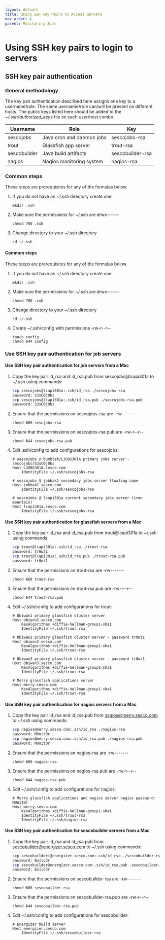 ```yaml
---
layout: default
title: Using SSH Key Pairs to Access Servers
nav_order: 4
parent: Monitoring Jobs
---
```


# Using SSH key pairs to login to servers

## SSH key pair authentication

### General methodology

The key pair authentication described here assigns one key to a username/role. The same username/role can/will be present on different hosts. The public keys listed here should be added to the _\~/.ssh/authorized\_keys_ file on each user/host combo.

| Username     | Role                      | Key              |
| ------------ | ------------------------- | ---------------- |
| sescojobs    | Java cron and daemon jobs | sescojobs-rsa    |
| trout        | Glassfish app server      | trout-rsa        |
| sescobuilder | Java build artifacts      | sescobuilder-rsa |
| nagios       | Nagios monitoring system  | nagios-rsa       |

### Common steps

These steps are prerequisites for any of the formulas below.

1.  If you do not have an \~/.ssh directory create one

    ```
    mkdir .ssh
    ```
2.  Make sure the permissions for \~/.ssh are drwx------

    ```
    chmod 700 .ssh
    ```
3.  Change directory to your \~/.ssh directory

    ```
    cd ~/.ssh
    ```

#### Common steps

These steps are prerequisites for any of the formulas below.

1.  If you do not have an \~/.ssh directory create one

    ```
    mkdir .ssh
    ```
2.  Make sure the permissions for \~/.ssh are drwx------

    ```
    chmod 700 .ssh
    ```
3.  Change directory to your \~/.ssh directory

    ```
    cd ~/.ssh
    ```
4.  Create \~/.ssh/config with permissions -rw-r--r--

    ```
    touch config
    chmod 644 config
    ```

### Use SSH key pair authentication for job servers

#### Use SSH key pair authentication for job servers from a Mac

1.  Copy the key pair id\_rsa and id\_rsa.pub from sescojobs@lcapi301a to \~/.ssh using commands:

    ```bash
    scp sescojobs@lcapi301a:.ssh/id_rsa ./sescojobs-rsa
    password: S3sC0j0bs
    scp sescojobs@lcapi301a:.ssh/id_rsa.pub ./sescojobs-rsa.pub
    password: S3sC0j0bs
    ```
2.  Ensure that the permissions on sescojobs-rsa are -rw-------

    ```
    chmod 600 sescjobs-rsa
    ```
3.  Ensure that the permissions on sescojobs-rsa.pub are -rw-r--r--

    ```
    chmod 644 sescojobs-rsa.pub
    ```
4.  Edit .ssh/config to add configurations for sescojobs:

    ```
    # sescojobs @ bumbleb/LJOBG301A primary jobs server - sescojobs/S3sC0j0bs
    Host LJOBG301A.sesco.com
        IdentityFile ~/.ssh/sescojobs-rsa
     
    # sescojobs @ jobbak1 secondary jobs server floating name
    Host jobbak1.sesco.com
        IdentityFile ~/.ssh/sescojobs-rsa

    # sescojobs @ lcapi301a current secondary jobs server (iron mountain)
    Host lcapi301a.sesco.com
        IdentityFile ~/.ssh/sescojobs-rsa
    ```

#### Use SSH key pair authentication for glassfish servers from a Mac

1.  Copy the key pair id\_rsa and id\_rsa.pub from trout@lcapi301a to \~/.ssh using commands:

    ```bash
    scp trout@lcapi301a:.ssh/id_rsa ./trout-rsa
    password: tr0ut1
    scp trout@lcapi301a:.ssh/id_rsa.pub ./trout-rsa.pub
    password: tr0ut1
    ```
2.  Ensure that the permissions on trout-rsa are -rw-------

    ```
    chmod 600 trout-rsa
    ```
3.  Ensure that the permissions on trout-rsa.pub are -rw-r--r--

    ```
    chmod 644 trout-rsa.pub
    ```
4.  Edit \~/.ssh/config to add configurations for trout:

    ```
    # Obiwan1 primary glassfish cluster server
    Host obiwan1.sesco.com
        KexAlgorithms +diffie-hellman-group1-sha1
        IdentityFile ~/.ssh/trout-rsa

    # Obiwan2 primary glassfish cluster server - password tr0ut1
    Host obiwan2.sesco.com
        KexAlgorithms +diffie-hellman-group1-sha1
        IdentityFile ~/.ssh/trout-rsa

    # Obiwan3 primary glassfish cluster server - password tr0ut1
    Host obiwan3.sesco.com
        KexAlgorithms +diffie-hellman-group1-sha1
        IdentityFile ~/.ssh/trout-rsa

    # Merry glassfish applications server
    Host merry.sesco.com
        KexAlgorithms +diffie-hellman-group1-sha1
        IdentityFile ~/.ssh/trout-rsa
    ```

#### Use SSH key pair authentication for nagios servers from a Mac

1.  Copy the key pair id\_rsa and id\_rsa.pub from nagios@merry.sesco.com to \~/.ssh using commands:

    ```bash
    scp nagios@merry.sesco.com:.ssh/id_rsa ./nagios-rsa
    password: M0nit0r
    scp nagios@merry.sesco.com:.ssh/id_rsa.pub ./nagios-rsa.pub
    password: M0nit0r
    ```
2.  Ensure that the permissions on nagios-rsa are -rw-------

    ```
    chmod 600 nagios-rsa
    ```
3.  Ensure that the permissions on nagios-rsa.pub are -rw-r--r--

    ```
    chmod 644 nagios-rsa.pub
    ```
4.  Edit \~/.ssh/config to add configurations for nagios:

    ```
    # Merry glassfish applications and nagios server nagios password: M0nit0r
    Host merry.sesco.com
        KexAlgorithms +diffie-hellman-group1-sha1
        IdentityFile ~/.ssh/trout-rsa
        IdentityFile ~/.ssh/nagios-rsa
    ```

#### Use SSH key pair authentication for sescobuilder servers from a Mac

1.  Copy the key pair id\_rsa and id\_rsa.pub from sescobuilder@energizer.sesco.com to \~/.ssh using commands:

    ```bash
    scp sescobuilderi@energizer.sesco.com:.ssh/id_rsa ./sescobuilder-rsa
    password: Bu1ld3r
    scp sescobuilder@energizer.sesco.com:.ssh/id_rsa.pub .sescobuilder-rsa.pub
    password: Bu1ld3r
    ```
2.  Ensure that the permissions on sescobuilder-rsa are -rw-------

    ```
    chmod 600 sescobuilder-rsa
    ```
3.  Ensure that the permissions on sescobuilder-rsa.pub are -rw-r--r--

    ```
    chmod 644 sescobuilder-rsa.pub
    ```
4.  Edit \~/.ssh/config to add configurations for sescobuilder:

    ```
    # Energizer build server
    Host energizer.sesco.com
        IdentityFile ~/.ssh/sescobuilder-rsa
    ```

